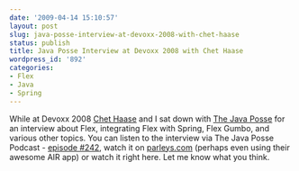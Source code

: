 ```yaml
---
date: '2009-04-14 15:10:57'
layout: post
slug: java-posse-interview-at-devoxx-2008-with-chet-haase
status: publish
title: Java Posse Interview at Devoxx 2008 with Chet Haase
wordpress_id: '892'
categories:
- Flex
- Java
- Spring
---
```


While at Devoxx 2008 [Chet Haase](http://graphics-geek.blogspot.com/) and I sat down with [The Java Posse](http://javaposse.com) for an interview about Flex, integrating Flex with Spring, Flex Gumbo, and various other topics.  You can listen to the interview via The Java Posse Podcast - [episode #242](http://javaposse.com/index.php?post_id=453671#), watch it on [parleys.com](http://www.parleys.com/display/PARLEYS/Home#talk=28016650;slide=1;title=Chet%20Haase%20and%20James%20Ward%20Devoxx%20Interview) (perhaps even using their awesome AIR app) or watch it right here.  Let me know what you think.


